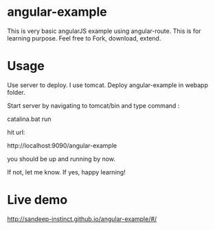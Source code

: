 # angular-example
This is very basic angularJS example using angular-route. This is for learning purpose. Feel free to Fork, download, extend.

# Usage
Use server to deploy. I use tomcat.
Deploy angular-example in webapp folder. 

Start server by navigating to tomcat/bin and type command : 

catalina.bat run

hit url:

http://localhost:9090/angular-example

you should be up and running by now.

If not, let me know. If yes, happy learning!

# Live demo

http://sandeep-instinct.github.io/angular-example/#/
